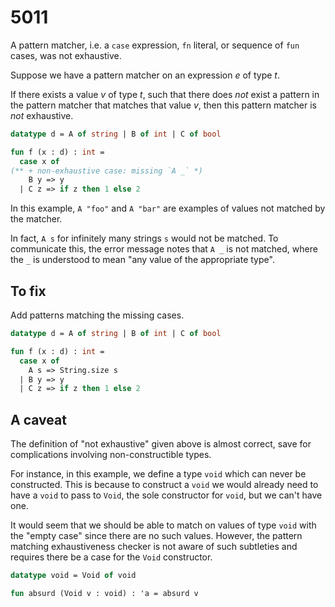 # 5011

A pattern matcher, i.e. a `case` expression, `fn` literal, or sequence of `fun` cases, was not exhaustive.

Suppose we have a pattern matcher on an expression $e$ of type $t$.

If there exists a value $v$ of type $t$, such that there does _not_ exist a pattern in the pattern matcher that matches that value $v$, then this pattern matcher is _not_ exhaustive.

```sml
datatype d = A of string | B of int | C of bool

fun f (x : d) : int =
  case x of
(** + non-exhaustive case: missing `A _` *)
    B y => y
  | C z => if z then 1 else 2
```

In this example, `A "foo"` and `A "bar"` are examples of values not matched by the matcher.

In fact, `A s` for infinitely many strings `s` would not be matched. To communicate this, the error message notes that `A _` is not matched, where the `_` is understood to mean "any value of the appropriate type".

## To fix

Add patterns matching the missing cases.

```sml
datatype d = A of string | B of int | C of bool

fun f (x : d) : int =
  case x of
    A s => String.size s
  | B y => y
  | C z => if z then 1 else 2
```

## A caveat

The definition of "not exhaustive" given above is almost correct, save for complications involving non-constructible types.

For instance, in this example, we define a type `void` which can never be constructed. This is because to construct a `void` we would already need to have a `void` to pass to `Void`, the sole constructor for `void`, but we can't have one.

It would seem that we should be able to match on values of type `void` with the "empty case" since there are no such values. However, the pattern matching exhaustiveness checker is not aware of such subtleties and requires there be a case for the `Void` constructor.

```sml
datatype void = Void of void

fun absurd (Void v : void) : 'a = absurd v
```
